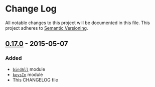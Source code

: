 # Change Log
All notable changes to this project will be documented in this file.
This project adheres to [Semantic Versioning](http://semver.org/).

## [0.17.0] - 2015-05-07
### Added
- [`bindAll`](https://github.com/tjmehta/101#bindAll) module
- [`keysIn`](https://github.com/tjmehta/101#keysIn) module
- This CHANGELOG file

[0.17.0]: https://github.com/tjmehta/101/compare/v0.16.1...v0.17.0
